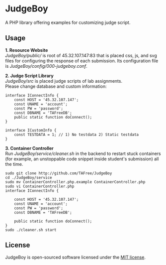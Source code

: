 # JudgeBoy
A PHP library offering examples for customizing judge script. 
  
## Usage
**1. Resource Website**   
_JudgeBoy/public/_ is root of 45.32.107.147:83 that is placed css, js, and svg files for configuring the response of each submission. 
Its configuration file is _JudgeBoy/config/000-judgeboy.conf_.    
  
**2. Judge Script Library**  
_JudgeBoy/src_ is placed judge scripts of lab assignments.  
Please change database and custom information:
```
interface IConnectInfo {
	const HOST = '45.32.107.147';
	const UNAME = 'account';
	const PW = 'password';
	const DBNAME = 'TAFreeDB';
	public static function doConnect();
}

interface ICustomInfo {
	const TESTDATA = 1; // 1) No testdata 2) Static testdata 
}
```
   
**3. Container Controller**  
Run _JudgeBoy/service/cleaner.sh_ in the backend to restart stuck containers (for example, an unstoppable code snippet inside student's submission) all the time.
```
sudo git clone http://github.com/TAFree/JudgeBoy
cd ./JudgeBoy/service
sudo mv ContainerController.php.example ContainerController.php
sudo vi ContainerController.php
interface IConnectInfo {

	const HOST = '45.32.107.147';
	const UNAME = 'account';
	const PW = 'password';
	const DBNAME = 'TAFreeDB';

	public static function doConnect();
}
sudo ./cleaner.sh start
```
  
## License
JudgeBoy is open-sourced software licensed under the [MIT license](http://opensource.org/licenses/MIT).
